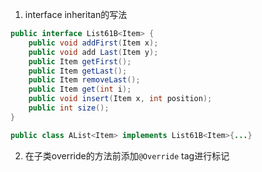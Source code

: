 1. interface inheritan的写法
```java
public interface List61B<Item> {
    public void addFirst(Item x);
    public void add Last(Item y);
    public Item getFirst();
    public Item getLast();
    public Item removeLast();
    public Item get(int i);
    public void insert(Item x, int position);
    public int size();
}
```
```java
public class AList<Item> implements List61B<Item>{...}
```

2. 在子类override的方法前添加`@Override` tag进行标记
<!--stackedit_data:
eyJoaXN0b3J5IjpbLTc5MjM3MzI2NSwtNDY5NDUzNTRdfQ==
-->